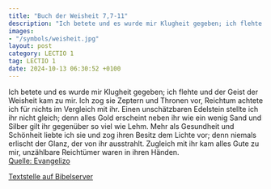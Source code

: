```yaml
---
title: "Buch der Weisheit 7,7-11"
description: "Ich betete und es wurde mir Klugheit gegeben; ich flehte und der Geist der Weisheit kam zu mir. Ich zog sie Zeptern und Thronen vor, Reichtum achtete ich für nichts im Vergleich mit ihr. Einen unschätzbaren Edelstein stellte ich ihr nicht gleich; denn alles Gold erscheint neben i...."
images:
- "/symbols/weisheit.jpg"
layout: post
category: LECTIO 1
tag: LECTIO 1
date: 2024-10-13 06:30:52 +0100
---
```

Ich betete und es wurde mir Klugheit gegeben; ich flehte und der Geist der Weisheit kam zu mir.
Ich zog sie Zeptern und Thronen vor, Reichtum achtete ich für nichts im Vergleich mit ihr.
Einen unschätzbaren Edelstein stellte ich ihr nicht gleich; denn alles Gold erscheint neben ihr wie ein wenig Sand und Silber gilt ihr gegenüber so viel wie Lehm.<!--more-->
Mehr als Gesundheit und Schönheit liebte ich sie und zog ihren Besitz dem Lichte vor; denn niemals erlischt der Glanz, der von ihr ausstrahlt.
Zugleich mit ihr kam alles Gute zu mir, unzählbare Reichtümer waren in ihren Händen.<br>
[Quelle: Evangelizo](https://evangeliumtagfuertag.org/DE/gospel)

[Textstelle auf Bibelserver](https://www.bibleserver.com/EU/Weisheit7,7-11)
